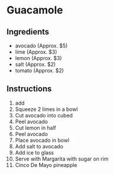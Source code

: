 # Guacamole
## Ingredients
* avocado (Approx. $5)
* lime (Approx. $3)
* lemon (Approx. $3)
* salt (Approx. $2)
* tomato (Approx. $2)
## Instructions
1. add
2. Squeeze 2 limes in a bowl
3. Cut avocado into cubed
4. Peel avocado
5. Cut lemon in half
3. Peel avocado
4. Place avocado in bowl
5. Add salt to avocado
6. Add ice to glass
7. Serve with Margarita with sugar on rim
8. Cinco De Mayo pineapple
